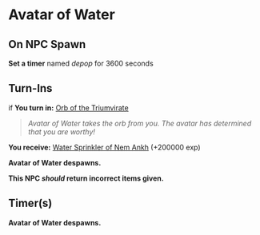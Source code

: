 # Avatar of Water

## On NPC Spawn

**Set a timer** named *depop* for 3600 seconds
## Turn-Ins






if **You turn in:** [Orb of the Triumvirate](/item/28023)


>*Avatar of Water takes the orb from you. The avatar has determined that you are worthy!*


 **You receive:**  [Water Sprinkler of Nem Ankh](/item/5532) (+200000 exp)


**Avatar of Water despawns.**

**This NPC *should* return incorrect items given.**
 
## Timer(s)

**Avatar of Water despawns.**




